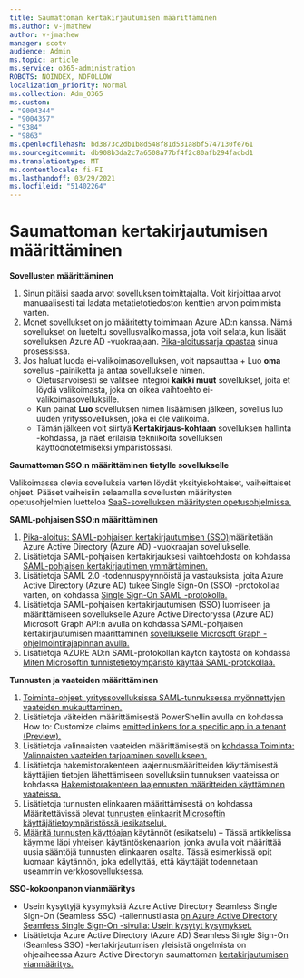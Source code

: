 ```yaml
---
title: Saumattoman kertakirjautumisen määrittäminen
ms.author: v-jmathew
author: v-jmathew
manager: scotv
audience: Admin
ms.topic: article
ms.service: o365-administration
ROBOTS: NOINDEX, NOFOLLOW
localization_priority: Normal
ms.collection: Adm_O365
ms.custom:
- "9004344"
- "9004357"
- "9384"
- "9863"
ms.openlocfilehash: bd3873c2db1b8d548f81d531a8bf5747130fe761
ms.sourcegitcommit: db908b3da2c7a6508a77bf4f2c80afb294fadbd1
ms.translationtype: MT
ms.contentlocale: fi-FI
ms.lasthandoff: 03/29/2021
ms.locfileid: "51402264"
---
```

# <a name="configure-seamless-single-sign-on-sso"></a>Saumattoman kertakirjautumisen määrittäminen

**Sovellusten määrittäminen**

1. Sinun pitäisi saada arvot sovelluksen toimittajalta. Voit kirjoittaa arvot manuaalisesti tai ladata metatietotiedoston kenttien arvon poimimista varten.
2. Monet sovellukset on jo määritetty toimimaan Azure AD:n kanssa. Nämä sovellukset on lueteltu sovellusvalikoimassa, jota voit selata, kun lisäät sovelluksen Azure AD -vuokraajaan. [Pika-aloitussarja opastaa](https://docs.microsoft.com/azure/active-directory/manage-apps/add-application-portal-configure) sinua prosessissa.
3. Jos haluat luoda ei-valikoimasovelluksen, voit napsauttaa + Luo **oma** sovellus -painiketta ja antaa sovellukselle nimen.
    - Oletusarvoisesti se valitsee Integroi **kaikki muut** sovellukset, joita et löydä valikoimasta, joka on oikea vaihtoehto ei-valikoimasovelluksille.
    - Kun painat **Luo** sovelluksen nimen lisäämisen jälkeen, sovellus luo uuden yrityssovelluksen, joka ei ole valikoima.
    - Tämän jälkeen voit siirtyä **Kertakirjaus-kohtaan** sovelluksen hallinta -kohdassa, ja näet erilaisia tekniikoita sovelluksen käyttöönotetmiseksi ympäristössäsi. 

**Saumattoman SSO:n määrittäminen tietylle sovellukselle**

Valikoimassa olevia sovelluksia varten löydät yksityiskohtaiset, vaiheittaiset ohjeet. Pääset vaiheisiin selaamalla sovellusten määritysten opetusohjelmien luetteloa [SaaS-sovelluksen määritysten opetusohjelmissa.](https://docs.microsoft.com/azure/active-directory/saas-apps/tutorial-list)

**SAML-pohjaisen SSO:n määrittäminen**

1. [Pika-aloitus: SAML-pohjaisen kertakirjautumisen (SSO)](https://docs.microsoft.com/azure/active-directory/manage-apps/add-application-portal-setup-sso)määritetään Azure Active Directory (Azure AD) -vuokraajan sovellukselle.
2. Lisätietoja SAML-pohjaisen kertakirjauksesi vaihtoehdosta on kohdassa [SAML-pohjaisen kertakirjautimen ymmärtäminen.](https://docs.microsoft.com/azure/active-directory/manage-apps/configure-saml-single-sign-on)
3. Lisätietoja SAML 2.0 -todennuspyynnöistä ja vastauksista, joita Azure Active Directory (Azure AD) tukee Single Sign-On (SSO) -protokollaa varten, on kohdassa [Single Sign-On SAML -protokolla.](https://docs.microsoft.com/azure/active-directory/develop/single-sign-on-saml-protocol)
4. Lisätietoja SAML-pohjaisen kertakirjautumisen (SSO) luomiseen ja määrittämiseen sovellukselle Azure Active Directoryssa (Azure AD) Microsoft Graph API:n avulla on kohdassa SAML-pohjaisen kertakirjautumisen määrittäminen [sovellukselle Microsoft Graph -ohjelmointirajapinnan avulla.](https://docs.microsoft.com/graph/application-saml-sso-configure-api)
5. Lisätietoja AZURE AD:n SAML-protokollan käytön käytöstä on kohdassa [Miten Microsoftin tunnistetietoympäristö käyttää SAML-protokollaa.](https://docs.microsoft.com/azure/active-directory/develop/active-directory-saml-protocol-reference)

**Tunnusten ja vaateiden määrittäminen**

1. [Toiminta-ohjeet: yrityssovelluksissa SAML-tunnuksessa myönnettyjen vaateiden mukauttaminen.](https://docs.microsoft.com/azure/active-directory/develop/active-directory-saml-claims-customization)
2. Lisätietoja väiteiden määrittämisestä PowerShellin avulla on kohdassa How to: Customize claims [emitted inkens for a specific app in a tenant (Preview).](https://docs.microsoft.com/azure/active-directory/develop/active-directory-claims-mapping)
3. Lisätietoja valinnaisten vaateiden määrittämisestä on [kohdassa Toiminta: Valinnaisten vaateiden tarjoaminen sovellukseen.](https://docs.microsoft.com/azure/active-directory/develop/active-directory-optional-claims)
4. Lisätietoja hakemistorakenteen laajennusmääritteiden käyttämisestä käyttäjien tietojen lähettämiseen sovelluksiin tunnuksen vaateissa on kohdassa [Hakemistorakenteen laajennusten määritteiden käyttäminen vaateissa.](https://docs.microsoft.com/azure/active-directory/develop/active-directory-schema-extensions)
5. Lisätietoja tunnusten elinkaaren määrittämisestä on kohdassa Määritettävissä olevat [tunnusten elinkaarit Microsoftin käyttäjätietoympäristössä (esikatselu).](https://docs.microsoft.com/azure/active-directory/develop/active-directory-configurable-token-lifetimes)
6. [Määritä tunnusten käyttöajan](https://docs.microsoft.com/azure/active-directory/develop/configure-token-lifetimes) käytännöt (esikatselu) – Tässä artikkelissa käymme läpi yhteisen käytäntöskenaarion, jonka avulla voit määrittää uusia sääntöjä tunnusten elinkaaren osalta. Tässä esimerkissä opit luomaan käytännön, joka edellyttää, että käyttäjät todennetaan useammin verkkosovelluksessa.

**SSO-kokoonpanon vianmääritys**

- Usein kysyttyjä kysymyksiä Azure Active Directory Seamless Single Sign-On (Seamless SSO) -tallennustilasta [on Azure Active Directory Seamless Single Sign-On -sivulla: Usein kysytyt kysymykset.](https://docs.microsoft.com/azure/active-directory/hybrid/how-to-connect-sso-faq)
- Lisätietoja Azure Active Directory (Azure AD) Seamless Single Sign-On (Seamless SSO) -kertakirjautumisen yleisistä ongelmista on ohjeaiheessa Azure Active Directoryn saumattoman [kertakirjautumisen vianmääritys.](https://docs.microsoft.com/azure/active-directory/hybrid/tshoot-connect-sso)
